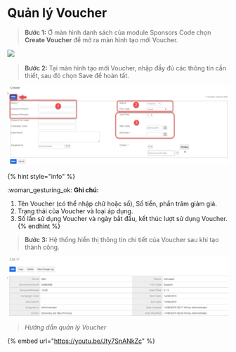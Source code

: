 # Quản lý Voucher

> **Bước 1:** Ở màn hình danh sách của module Sponsors Code chọn **Create Voucher** để mở ra màn hình tạo mới Voucher.

![](../../.gitbook/assets/Voucehră.png)

> **Bước 2:** Tại màn hình tạo mới Voucher, nhập đầy đủ các thông tin cần thiết, sau đó chọn Save để hoàn tất.

![](../../.gitbook/assets/Voucher2.png)

{% hint style="info" %}

&#x20;:woman\_gesturing\_ok: **Ghi chú:**

1. Tên Voucher (có thể nhập chữ hoặc số), Số tiền, phần trăm giảm giá.
2. Trạng thái của Voucher và loại áp dụng.
3. Số lần sử dụng Voucher và ngày bắt đầu, kết thúc lượt sử dụng Voucher.
{% endhint %}

> **Bước 3:** Hệ thống hiển thị thông tin chi tiết của Voucher sau khi tạo thành công.

![](../../.gitbook/assets/Voucehr3.png)

> _Hướng dẫn quản lý Voucher_

{% embed url="https://youtu.be/Jty7SnANkZc" %}

